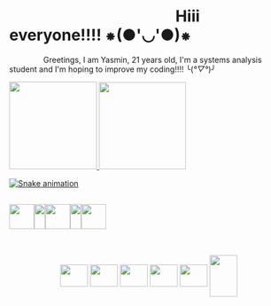 # ⠀⠀⠀⠀⠀⠀⠀⠀⠀⠀                                                                ⠀  ⠀⠀⠀Hiii everyone!!!! ⁕(●'◡'●)⁕ 
⠀⠀⠀⠀⠀⠀Greetings, I am Yasmin, 21 years old, I'm a systems analysis student and I'm hoping to improve my coding!!!! ╰(*°▽°*)╯

<div style="display: flex" align="center" align-items='center'>
  <a href="https://github.com/MeiN0x">
  <img height="158em" src="https://github-readme-stats.vercel.app/api?username=Nimpyx&count_private=true&theme=cobalt"/>
  <img height="157em" src="https://github-readme-stats.vercel.app/api/top-langs/?username=anuraghazra&layout=compact&theme=cobalt"/>
</div>

![Snake animation](https://github.com/MeiN0x/MeiN0x/blob/output/github-contribution-grid-snake.svg)
  
 ##
  
<div style="display: flex" align="center"> 
  <a href="https://www.instagram.com/nyx.n0x/" target="_blank"><img height="45" width="45" src="https://lun-eu.icons8.com/a/6-qWwgM2HUKcRshL0nU0rQ/oDwK4tHatU2XJBBybzxtrw/instagram.png"></a>
  <img height="45" width="20" src="https://cdn.discordapp.com/attachments/865614304446119966/902940385511374858/y4.png">
  <a href="mailto: contact@nyx.engineer" target="_blank"><img height="45" width="45" src="https://lun-eu.icons8.com/a/6-qWwgM2HUKcRshL0nU0rQ/lDxTs8f1hEamqddhErRdDw/mail.png" target="_blank"></a>
  <img height="45" width="20" src="https://cdn.discordapp.com/attachments/865614304446119966/902940385511374858/y4.png">
  <a href="https://t.me/meizyx" target="_blank"> <img height="45" width="45" src="https://lun-eu-assets.s3.eu-central-003.backblazeb2.com/6-qWwgM2HUKcRshL0nU0rQ/Ql456Sqg70OcCkEa0l3z3g/send-light.png"></a>
</div>
   
##  
<div style="display: inline_block" align="center"><br>
  <img align="center" height="40" width="50" src="https://cdn.jsdelivr.net/gh/devicons/devicon/icons/python/python-original.svg"/>
  <img align="center" height="40" width="50" src="https://cdn.jsdelivr.net/gh/devicons/devicon/icons/javascript/javascript-plain.svg"/>
  <img align="center" height="40" width="50" src="https://cdn.jsdelivr.net/gh/devicons/devicon/icons/typescript/typescript-plain.svg"/>
  <img align="center" height="40" width="50" src="https://cdn.jsdelivr.net/gh/devicons/devicon/icons/nodejs/nodejs-original.svg"/>
  <img align="center" height="40" width="50" src="https://cdn.jsdelivr.net/gh/devicons/devicon/icons/mongodb/mongodb-plain.svg"/>
  <img align="center" height="75" width="50" src="https://cdn.jsdelivr.net/gh/devicons/devicon/icons/mysql/mysql-plain.svg"/> 
</div>
